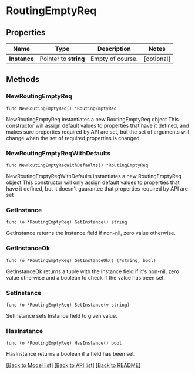 # RoutingEmptyReq

## Properties

Name | Type | Description | Notes
------------ | ------------- | ------------- | -------------
**Instance** | Pointer to **string** | Empty of course. | [optional] 

## Methods

### NewRoutingEmptyReq

`func NewRoutingEmptyReq() *RoutingEmptyReq`

NewRoutingEmptyReq instantiates a new RoutingEmptyReq object
This constructor will assign default values to properties that have it defined,
and makes sure properties required by API are set, but the set of arguments
will change when the set of required properties is changed

### NewRoutingEmptyReqWithDefaults

`func NewRoutingEmptyReqWithDefaults() *RoutingEmptyReq`

NewRoutingEmptyReqWithDefaults instantiates a new RoutingEmptyReq object
This constructor will only assign default values to properties that have it defined,
but it doesn't guarantee that properties required by API are set

### GetInstance

`func (o *RoutingEmptyReq) GetInstance() string`

GetInstance returns the Instance field if non-nil, zero value otherwise.

### GetInstanceOk

`func (o *RoutingEmptyReq) GetInstanceOk() (*string, bool)`

GetInstanceOk returns a tuple with the Instance field if it's non-nil, zero value otherwise
and a boolean to check if the value has been set.

### SetInstance

`func (o *RoutingEmptyReq) SetInstance(v string)`

SetInstance sets Instance field to given value.

### HasInstance

`func (o *RoutingEmptyReq) HasInstance() bool`

HasInstance returns a boolean if a field has been set.


[[Back to Model list]](../README.md#documentation-for-models) [[Back to API list]](../README.md#documentation-for-api-endpoints) [[Back to README]](../README.md)



